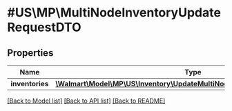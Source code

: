 # #US\MP\MultiNodeInventoryUpdateRequestDTO

## Properties

Name | Type | Description | Notes
------------ | ------------- | ------------- | -------------
**inventories** | [**\Walmart\Model\MP\US\Inventory\UpdateMultiNodeInventoryRequestInventories**](UpdateMultiNodeInventoryRequestInventories.md) |  |


[[Back to Model list]](../) [[Back to API list]](../../Api/US/MP) [[Back to README]](../../README.md)
